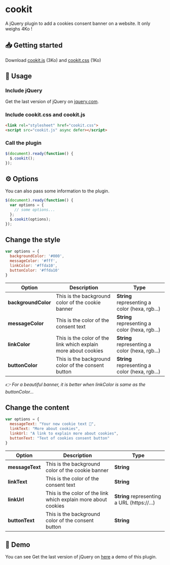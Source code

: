 # cookit
A jQuery plugin to add a cookies consent banner on a website. It only weighs 4Ko ! 

## 📥 Getting started
Download [cookit.js](https://github.com/ThibaudArros/cookit/blob/master/cookit.js) (3Ko) and [cookit.css](https://github.com/ThibaudArros/cookit/blob/master/cookit.css) (1Ko)

## 📑 Usage
### Include jQuery
Get the last version of jQuery on [jquery.com](https://code.jquery.com).

### Include cookit.css and cookit.js
```html
<link rel="stylesheet" href="cookit.css">
<script src="cookit.js" async defer></script>
```

### Call the plugin
```javascript
$(document).ready(function() {
  $.cookit();
});
```

## ⚙️ Options
You can also pass some information to the plugin.
```javascript
$(document).ready(function() {
  var options = {
    // some options...
  };
  $.cookit(options);
});
```

## Change the style
```javascript
var options = {
  backgroundColor: '#000',
  messageColor: '#fff',
  linkColor: '#ffda10',
  buttonColor: '#ffda10'
}
```

| Option              | Description                                                    | Type                                           |
|---------------------|----------------------------------------------------------------|------------------------------------------------|
| **backgroundColor** | This is the background color of the cookie banner              | **String** representing a color (hexa, rgb...) |
| **messageColor**    | This is the color of the consent text                          | **String** representing a color (hexa, rgb...) |
| **linkColor**       | This is the color of the link which explain more about cookies | **String** representing a color (hexa, rgb...) |
| **buttonColor**     | This is the background color of the consent button             | **String** representing a color (hexa, rgb...) |

*👉 For a beautiful banner, it is better when linkColor is same as the buttonColor...*


## Change the content
```javascript
var options = {
  messageText: "Your new cookie text 🍪",
  linkText: "More about cookies",
  linkUrl: "A link to explain more about cookies",
  buttonText: "Text of cookies consent button"
}
```

| Option          | Description                                                    | Type                                         |
|-----------------|----------------------------------------------------------------|----------------------------------------------|
| **messageText** | This is the background color of the cookie banner              | **String**                                   |
| **linkText**    | This is the color of the consent text                          | **String**                                   |
| **linkUrl**     | This is the color of the link which explain more about cookies | **String** representing a URL (https://...)  |
| **buttonText**  | This is the background color of the consent button             | **String**                                   |


## 👀 Demo
You can see Get the last version of jQuery on [here](https://code.jquery.com) a demo of this plugin.
